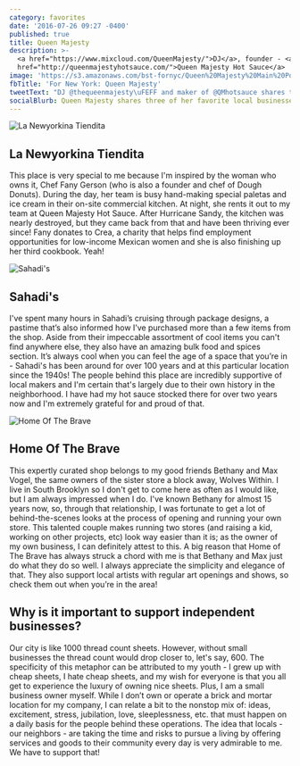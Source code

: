 ```yaml
---
category: favorites
date: '2016-07-26 09:27 -0400'
published: true
title: Queen Majesty
description: >-
  <a href="https://www.mixcloud.com/QueenMajesty/">DJ</a>, founder - <a
  href="http://queenmajestyhotsauce.com/">Queen Majesty Hot Sauce</a>
image: 'https://s3.amazonaws.com/bst-fornyc/Queen%20Majesty%20Main%20Portrait.jpg'
fbTitle: 'For New York: Queen Majesty'
tweetText: "DJ @thequeenmajesty\uFEFF and maker of @QMhotsauce shares three of her favorite businesses in NYC"
socialBlurb: Queen Majesty shares three of her favorite local businesses in NYC.
---
```

![La Newyorkina Tiendita](https://s3.amazonaws.com/bst-fornyc/Queen%20Majesty%20La%20Newyorkina%20Tiendita.jpg)
## La Newyorkina Tiendita 
This place is very special to me because I'm inspired by the woman who owns it, Chef Fany Gerson (who is also a founder and chef of Dough Donuts). During the day, her team is busy hand-making special paletas and ice cream in their on-site commercial kitchen. At night, she rents it out to my team at Queen Majesty Hot Sauce. After Hurricane Sandy, the kitchen was nearly destroyed, but they came back from that and have been thriving ever since! Fany donates to Crea, a charity that helps find employment opportunities for low-income Mexican women and she is also finishing up her third cookbook. Yeah!

![Sahadi's](https://s3.amazonaws.com/bst-fornyc/Queen%20Majesty%20Sahadi's.jpg)
## Sahadi's 
I've spent many hours in Sahadi’s cruising through package designs, a pastime that’s also informed how I’ve purchased more than a few items from the shop. Aside from their impeccable assortment of cool items you can't find anywhere else, they also have an amazing bulk food and spices section. It’s always cool when you can feel the age of a space that you’re in - Sahadi's has been around for over 100 years and at this particular location since the 1940s! The people behind this place are incredibly supportive of local makers and I'm certain that's largely due to their own history in the neighborhood. I have had my hot sauce stocked there for over two years now and I'm extremely grateful for and proud of that.

![Home Of The Brave](https://s3.amazonaws.com/bst-fornyc/Queen%20Majesty%20Home%20of%20the%20Brave.jpg)
## Home Of The Brave 
This expertly curated shop belongs to my good friends Bethany and Max Vogel, the same owners of the sister store a block away, Wolves Within. I live in South Brooklyn so I don't get to come here as often as I would like, but I am always impressed when I do. I've known Bethany for almost 15 years now, so, through that relationship, I was fortunate to get a lot of behind-the-scenes looks at the process of opening and running your own store. This talented couple makes running two stores (and raising a kid, working on other projects, etc) look way easier than it is; as the owner of my own business, I can definitely attest to this. A big reason that Home of The Brave has always struck a chord with me is that Bethany and Max just do what they do so well. I always appreciate the simplicity and elegance of that. They also support local artists with regular art openings and shows, so check them out when you’re in the area!

## Why is it important to support independent businesses?
Our city is like 1000 thread count sheets. However, without small businesses the thread count would drop closer to, let's say, 600. The specificity of this metaphor can be attributed to my youth - I grew up with cheap sheets, I hate cheap sheets, and my wish for everyone is that you all get to experience the luxury of owning nice sheets. Plus, I am a small business owner myself. While I don’t own or operate a brick and mortar location for my company, I can relate a bit to the nonstop mix of: ideas, excitement, stress, jubilation, love, sleeplessness, etc. that must happen on a daily basis for the people behind these operations. The idea that locals - our neighbors - are taking the time and risks to pursue a living by offering services and goods to their community every day is very admirable to me. We have to support that!
